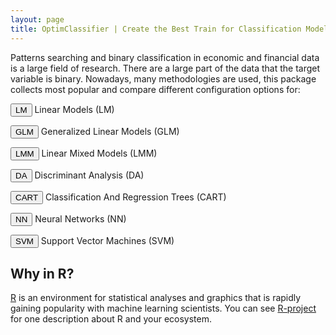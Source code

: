 ```yaml
---
layout: page
title: OptimClassifier | Create the Best Train for Classification Models
---
```


Patterns searching and binary classification in economic and financial data is a large field of research. There are a large part of the data that the target variable is binary. Nowadays, many methodologies are used, this package collects most popular and compare different configuration options for:

<p class="index-method"><button class="index-button LM-button">LM</button> Linear Models (LM)</p>
<p class="index-method"><button class="index-button GLM-button">GLM</button> Generalized Linear Models (GLM)</p>
<p class="index-method"><button class="index-button LMM-button">LMM</button> Linear Mixed Models (LMM) </p>
<p class="index-method"><button class="index-button DA-button">DA</button> Discriminant Analysis (DA) </p>
<p class="index-method"><button class="index-button CART-button">CART</button> Classification And Regression Trees (CART)</p>
<p class="index-method"><button class="index-button NN-button">NN</button> Neural Networks (NN) </p>
<p class="index-method"><button class="index-button SVM-button">SVM</button> Support Vector Machines (SVM) </p>

## Why in R?
[R](https://www.r-project.org/)  is an environment for statistical analyses and graphics that is rapidly gaining popularity with machine learning scientists. You can see [R-project](https://www.r-project.org/about.html) for one description about R and your ecosystem.




